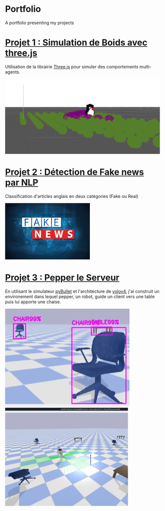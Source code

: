 # Portfolio
A portfolio presenting my projects


# [Projet 1 : Simulation de Boids avec three.js](https://github.com/WexyR/IEVA_penguins)

Utilisation de la librairie [Three.js](https://threejs.org/) pour simuler des comportements multi-agents.

![](/images/threejs.png)

# [Projet 2 : Détection de Fake news par NLP](https://github.com/ShinySilver/SIIA-FakeNewsDetection)

Classification d'articles anglais en deux catégories (Fake ou Real) 

![](/images/fake.jpg)

# [Projet 3 : Pepper le Serveur](https://github.com/GaillardCorentin/WaiterPepper)

En utilisant le simulateur [pyBullet](https://pybullet.org/wordpress/) et l'architecture de [yolov4](https://github.com/pjreddie/darknet), j'ai construit un environement dans lequel pepper, un robot, guide un client vers une table puis lui apporte une chaise.

![](images/Pepper_detection.png)
<img src="/images/Pepper_alone.png" width="400" height="319" />
